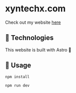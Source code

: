 # xyntechx.com
Check out my website [here](https://xyntechx.com/)

## 🤖 Technologies
This website is built with Astro 🚀

## 🔨 Usage
```bash
npm install
```

```bash
npm run dev
```
